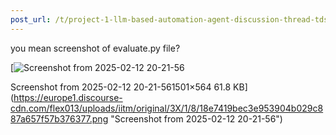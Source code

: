 ```yaml
---
post_url: /t/project-1-llm-based-automation-agent-discussion-thread-tds-jan-2025/164277/160
---
```

you mean screenshot of evaluate.py file?  

[![Screenshot from 2025-02-12 20-21-56](https://europe1.discourse-cdn.com/flex013/uploads/iitm/optimized/3X/1/8/18e7419bec3e953904b029c887a657f57b376377_2_690x259.png)

Screenshot from 2025-02-12 20-21-561501×564 61.8 KB](https://europe1.discourse-cdn.com/flex013/uploads/iitm/original/3X/1/8/18e7419bec3e953904b029c887a657f57b376377.png "Screenshot from 2025-02-12 20-21-56")